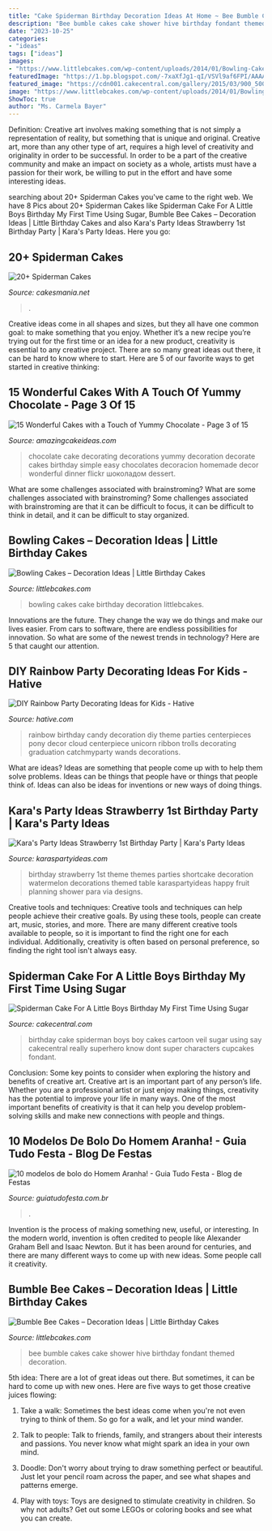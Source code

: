 ```yaml
---
title: "Cake Spiderman Birthday Decoration Ideas At Home ~ Bee Bumble Cakes Cake Shower Hive Birthday Fondant Themed Decoration"
description: "Bee bumble cakes cake shower hive birthday fondant themed decoration"
date: "2023-10-25"
categories:
- "ideas"
tags: ["ideas"]
images:
- "https://www.littlebcakes.com/wp-content/uploads/2014/01/Bowling-Cakes-Pictures.jpg"
featuredImage: "https://1.bp.blogspot.com/-7xaXfJg1-qI/VSVl9af6FPI/AAAAAAAADoM/qpT8yDaUDAk/s1600/Spiderman-Cake-Pops.jpg"
featured_image: "https://cdn001.cakecentral.com/gallery/2015/03/900_50001318yO_spiderman-cake-for-a-little-boys-birthday-my-first-time-using-sugar-veil-i-have-to-say-that-i-really-like-it-but-i-dont-know-if-it-was.jpg"
image: "https://www.littlebcakes.com/wp-content/uploads/2014/01/Bowling-Cakes-Pictures.jpg"
ShowToc: true
author: "Ms. Carmela Bayer"
---
```



Definition: Creative art involves making something that is not simply a representation of reality, but something that is unique and original.
Creative art, more than any other type of art, requires a high level of creativity and originality in order to be successful. In order to be a part of the creative community and make an impact on society as a whole, artists must have a passion for their work, be willing to put in the effort and have some interesting ideas.

	

		
searching about 20+ Spiderman Cakes you've came to the right web. We have 8 Pics about 20+ Spiderman Cakes like Spiderman Cake For A Little Boys Birthday My First Time Using Sugar, Bumble Bee Cakes – Decoration Ideas | Little Birthday Cakes and also Kara&#039;s Party Ideas Strawberry 1st Birthday Party | Kara&#039;s Party Ideas. Here you go:
		
    
## 20+ Spiderman Cakes

<img loading=lazy src="https://cakesmania.net/wp-content/uploads/spiderman-cakes-2.jpg" onerror="this.onerror=null;this.src='https://tse3.mm.bing.net/th?id=OIP.JDdc5eU3ysREn2AWYj67aAHaJ4&amp;pid=15.1';" alt="20+ Spiderman Cakes">

_Source: cakesmania.net_

>. 

	

Creative ideas come in all shapes and sizes, but they all have one common goal: to make something that you enjoy. Whether it’s a new recipe you’re trying out for the first time or an idea for a new product, creativity is essential to any creative project. There are so many great ideas out there, it can be hard to know where to start. Here are 5 of our favorite ways to get started in creative thinking: 

    
## 15 Wonderful Cakes With A Touch Of Yummy Chocolate - Page 3 Of 15

<img loading=lazy src="https://www.amazingcakeideas.com/wp-content/uploads/2015/10/Yummy-Chocolate-Cake.jpg" onerror="this.onerror=null;this.src='https://tse3.mm.bing.net/th?id=OIP.ybgdlvjB0iBe4_uOjZruBwHaLH&amp;pid=15.1';" alt="15 Wonderful Cakes with a Touch of Yummy Chocolate - Page 3 of 15">

_Source: amazingcakeideas.com_

>chocolate cake decorating decorations yummy decoration decorate cakes birthday simple easy chocolates decoracion homemade decor wonderful dinner flickr шоколадом dessert. 

	

What are some challenges associated with brainstroming?
What are some challenges associated with brainstroming?
Some challenges associated with brainstroming are that it can be difficult to focus, it can be difficult to think in detail, and it can be difficult to stay organized.

    
## Bowling Cakes – Decoration Ideas | Little Birthday Cakes

<img loading=lazy src="https://www.littlebcakes.com/wp-content/uploads/2014/01/Bowling-Cakes-Pictures.jpg" onerror="this.onerror=null;this.src='https://tse2.mm.bing.net/th?id=OIP.5_vIGkXHRHwtFAr5SDXHbAHaJ4&amp;pid=15.1';" alt="Bowling Cakes – Decoration Ideas | Little Birthday Cakes">

_Source: littlebcakes.com_

>bowling cakes cake birthday decoration littlebcakes. 

	

Innovations are the future. They change the way we do things and make our lives easier. From cars to software, there are endless possibilities for innovation. So what are some of the newest trends in technology? Here are 5 that caught our attention.

    
## DIY Rainbow Party Decorating Ideas For Kids - Hative

<img loading=lazy src="https://hative.com/wp-content/uploads/2014/11/diy-rainbow-party-decorating-ideas/4-candy-decoration.jpg" onerror="this.onerror=null;this.src='https://tse2.mm.bing.net/th?id=OIP.GfTxgQhCKywEmuWykiSTCAHaLG&amp;pid=15.1';" alt="DIY Rainbow Party Decorating Ideas for Kids - Hative">

_Source: hative.com_

>rainbow birthday candy decoration diy theme parties centerpieces pony decor cloud centerpiece unicorn ribbon trolls decorating graduation catchmyparty wands decorations. 

	

What are ideas?
Ideas are something that people come up with to help them solve problems. Ideas can be things that people have or things that people think of. Ideas can also be ideas for inventions or new ways of doing things.

    
## Kara&#039;s Party Ideas Strawberry 1st Birthday Party | Kara&#039;s Party Ideas

<img loading=lazy src="https://karaspartyideas.com/wp-content/uploads/2013/06/IMG_8242_600x900.jpg" onerror="this.onerror=null;this.src='https://tse3.mm.bing.net/th?id=OIP.nCeOEgRjWyAX0gmNhbInJQHaLH&amp;pid=15.1';" alt="Kara&#039;s Party Ideas Strawberry 1st Birthday Party | Kara&#039;s Party Ideas">

_Source: karaspartyideas.com_

>birthday strawberry 1st theme themes parties shortcake decoration watermelon decorations themed table karaspartyideas happy fruit planning shower para via designs. 

	

Creative tools and techniques:
Creative tools and techniques can help people achieve their creative goals. By using these tools, people can create art, music, stories, and more. There are many different creative tools available to people, so it is important to find the right one for each individual. Additionally, creativity is often based on personal preference, so finding the right tool isn't always easy.

    
## Spiderman Cake For A Little Boys Birthday My First Time Using Sugar

<img loading=lazy src="https://cdn001.cakecentral.com/gallery/2015/03/900_50001318yO_spiderman-cake-for-a-little-boys-birthday-my-first-time-using-sugar-veil-i-have-to-say-that-i-really-like-it-but-i-dont-know-if-it-was.jpg" onerror="this.onerror=null;this.src='https://tse3.mm.bing.net/th?id=OIP.fk31TK5ktdvcPKVIQtC9HgHaJ4&amp;pid=15.1';" alt="Spiderman Cake For A Little Boys Birthday My First Time Using Sugar">

_Source: cakecentral.com_

>birthday cake spiderman boys boy cakes cartoon veil sugar using say cakecentral really superhero know dont super characters cupcakes fondant. 

	

Conclusion: Some key points to consider when exploring the history and benefits of creative art.
Creative art is an important part of any person’s life. Whether you are a professional artist or just enjoy making things, creativity has the potential to improve your life in many ways. One of the most important benefits of creativity is that it can help you develop problem-solving skills and make new connections with people and things.

    
## 10 Modelos De Bolo Do Homem Aranha! - Guia Tudo Festa - Blog De Festas

<img loading=lazy src="https://1.bp.blogspot.com/-7xaXfJg1-qI/VSVl9af6FPI/AAAAAAAADoM/qpT8yDaUDAk/s1600/Spiderman-Cake-Pops.jpg" onerror="this.onerror=null;this.src='https://tse4.mm.bing.net/th?id=OIP.-3RGkQ1KduPi3q_CpfD9lgHaFj&amp;pid=15.1';" alt="10 modelos de bolo do Homem Aranha! - Guia Tudo Festa - Blog de Festas">

_Source: guiatudofesta.com.br_

>. 

	

Invention is the process of making something new, useful, or interesting. In the modern world, invention is often credited to people like Alexander Graham Bell and Isaac Newton. But it has been around for centuries, and there are many different ways to come up with new ideas. Some people call it creativity.

    
## Bumble Bee Cakes – Decoration Ideas | Little Birthday Cakes

<img loading=lazy src="https://www.littlebcakes.com/wp-content/uploads/2014/01/Bumble-Bee-Cakes-Images.jpg" onerror="this.onerror=null;this.src='https://tse3.mm.bing.net/th?id=OIP.8BruyOmcTZzGNUzRVFKojAHaLH&amp;pid=15.1';" alt="Bumble Bee Cakes – Decoration Ideas | Little Birthday Cakes">

_Source: littlebcakes.com_

>bee bumble cakes cake shower hive birthday fondant themed decoration. 

	

5th idea:
There are a lot of great ideas out there. But sometimes, it can be hard to come up with new ones. Here are five ways to get those creative juices flowing:
1. Take a walk: Sometimes the best ideas come when you're not even trying to think of them. So go for a walk, and let your mind wander.

2. Talk to people: Talk to friends, family, and strangers about their interests and passions. You never know what might spark an idea in your own mind.

3. Doodle: Don't worry about trying to draw something perfect or beautiful. Just let your pencil roam across the paper, and see what shapes and patterns emerge.

4. Play with toys: Toys are designed to stimulate creativity in children. So why not adults? Get out some LEGOs or coloring books and see what you can create.

